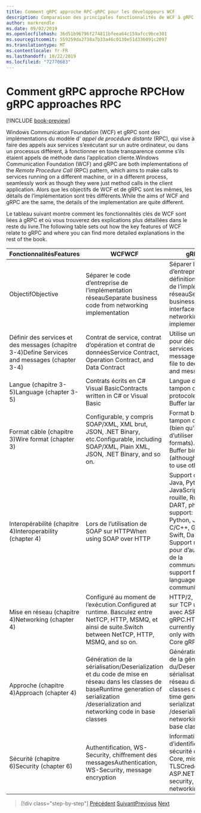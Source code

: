 ```yaml
---
title: Comment gRPC approche RPC-gRPC pour les développeurs WCF
description: Comparaison des principales fonctionnalités de WCF à gRPC.
author: markrendle
ms.date: 09/02/2019
ms.openlocfilehash: 36d51b96796f274811bfeea64c159afcc9bce301
ms.sourcegitcommit: 559259da2738a7b33a46c0130e51d336091c2097
ms.translationtype: MT
ms.contentlocale: fr-FR
ms.lasthandoff: 10/22/2019
ms.locfileid: "72770683"
---
```

# <a name="how-grpc-approaches-rpc"></a><span data-ttu-id="765b5-103">Comment gRPC approche RPC</span><span class="sxs-lookup"><span data-stu-id="765b5-103">How gRPC approaches RPC</span></span>

[!INCLUDE [book-preview](../../../includes/book-preview.md)]

<span data-ttu-id="765b5-104">Windows Communication Foundation (WCF) et gRPC sont des implémentations du modèle d' *appel de procédure distante* (RPC), qui vise à faire des appels aux services s’exécutant sur un autre ordinateur, ou dans un processus différent, à fonctionner en toute transparence comme s’ils étaient appels de méthode dans l’application cliente.</span><span class="sxs-lookup"><span data-stu-id="765b5-104">Windows Communication Foundation (WCF) and gRPC are both implementations of the *Remote Procedure Call* (RPC) pattern, which aims to make calls to services running on a different machine, or in a different process, seamlessly work as though they were just method calls in the client application.</span></span> <span data-ttu-id="765b5-105">Alors que les objectifs de WCF et de gRPC sont les mêmes, les détails de l’implémentation sont très différents.</span><span class="sxs-lookup"><span data-stu-id="765b5-105">While the aims of WCF and gRPC are the same, the details of the implementation are quite different.</span></span>

<span data-ttu-id="765b5-106">Le tableau suivant montre comment les fonctionnalités clés de WCF sont liées à gRPC et où vous trouverez des explications plus détaillées dans le reste du livre.</span><span class="sxs-lookup"><span data-stu-id="765b5-106">The following table sets out how the key features of WCF relate to gRPC and where you can find more detailed explanations in the rest of the book.</span></span>

| <span data-ttu-id="765b5-107">Fonctionnalités</span><span class="sxs-lookup"><span data-stu-id="765b5-107">Features</span></span> | <span data-ttu-id="765b5-108">WCF</span><span class="sxs-lookup"><span data-stu-id="765b5-108">WCF</span></span> | <span data-ttu-id="765b5-109">gRPC</span><span class="sxs-lookup"><span data-stu-id="765b5-109">gRPC</span></span> |
| -------- | --- | ---- |
| <span data-ttu-id="765b5-110">Objectif</span><span class="sxs-lookup"><span data-stu-id="765b5-110">Objective</span></span> | <span data-ttu-id="765b5-111">Séparer le code d’entreprise de l’implémentation réseau</span><span class="sxs-lookup"><span data-stu-id="765b5-111">Separate business code from networking implementation</span></span> | <span data-ttu-id="765b5-112">Séparer le code d’entreprise de la définition d’interface et de l’implémentation réseau</span><span class="sxs-lookup"><span data-stu-id="765b5-112">Separate business code from interface definition and networking implementation</span></span> |
| <span data-ttu-id="765b5-113">Définir des services et des messages (chapitre 3-4)</span><span class="sxs-lookup"><span data-stu-id="765b5-113">Define Services and messages (chapter 3-4)</span></span>  | <span data-ttu-id="765b5-114">Contrat de service, contrat d’opération et contrat de données</span><span class="sxs-lookup"><span data-stu-id="765b5-114">Service Contract, Operation Contract, and Data Contract</span></span> | <span data-ttu-id="765b5-115">Utilise un fichier proto pour déclarer des services et des messages</span><span class="sxs-lookup"><span data-stu-id="765b5-115">Uses proto file to declare services and messages</span></span> |
| <span data-ttu-id="765b5-116">Langue (chapitre 3-5)</span><span class="sxs-lookup"><span data-stu-id="765b5-116">Language (chapter 3-5)</span></span> | <span data-ttu-id="765b5-117">Contrats écrits en C# Visual Basic</span><span class="sxs-lookup"><span data-stu-id="765b5-117">Contracts written in C# or Visual Basic</span></span> | <span data-ttu-id="765b5-118">Langue de la mémoire tampon du protocole</span><span class="sxs-lookup"><span data-stu-id="765b5-118">Protocol Buffer language</span></span> |
| <span data-ttu-id="765b5-119">Format câble (chapitre 3)</span><span class="sxs-lookup"><span data-stu-id="765b5-119">Wire format (chapter 3)</span></span> | <span data-ttu-id="765b5-120">Configurable, y compris SOAP/XML, XML brut, JSON, .NET Binary, etc.</span><span class="sxs-lookup"><span data-stu-id="765b5-120">Configurable, including SOAP/XML, Plain XML, JSON, .NET Binary, and so on.</span></span> | <span data-ttu-id="765b5-121">Format binaire du tampon de protocole (bien qu’il soit possible d’utiliser d’autres formats).</span><span class="sxs-lookup"><span data-stu-id="765b5-121">Protocol Buffer binary format (although it's possible to use other formats).</span></span>
| <span data-ttu-id="765b5-122">Interopérabilité (chapitre 4)</span><span class="sxs-lookup"><span data-stu-id="765b5-122">Interoperability (chapter 4)</span></span> | <span data-ttu-id="765b5-123">Lors de l’utilisation de SOAP sur HTTP</span><span class="sxs-lookup"><span data-stu-id="765b5-123">When using SOAP over HTTP</span></span> | <span data-ttu-id="765b5-124">Support officiel : .NET, Java, Python, JavaScript, C/C++, Go, rouille, Ruby, SWIFT, DART, php.</span><span class="sxs-lookup"><span data-stu-id="765b5-124">Official support: .NET, Java, Python, JavaScript, C/C++, Go, Rust, Ruby, Swift, Dart, PHP.</span></span> <span data-ttu-id="765b5-125">Support non officiel pour d’autres langages de la communauté.</span><span class="sxs-lookup"><span data-stu-id="765b5-125">Unofficial support for other languages from the community.</span></span> |
| <span data-ttu-id="765b5-126">Mise en réseau (chapitre 4)</span><span class="sxs-lookup"><span data-stu-id="765b5-126">Networking (chapter 4)</span></span> | <span data-ttu-id="765b5-127">Configuré au moment de l’exécution.</span><span class="sxs-lookup"><span data-stu-id="765b5-127">Configured at runtime.</span></span> <span data-ttu-id="765b5-128">Basculez entre NetTCP, HTTP, MSMQ, et ainsi de suite.</span><span class="sxs-lookup"><span data-stu-id="765b5-128">Switch between NetTCP, HTTP, MSMQ, and so on.</span></span> | <span data-ttu-id="765b5-129">HTTP/2, actuellement sur TCP uniquement avec ASP.NET Core gRPC.</span><span class="sxs-lookup"><span data-stu-id="765b5-129">HTTP/2, currently over TCP only with ASP.NET Core gRPC.</span></span> |
| <span data-ttu-id="765b5-130">Approche (chapitre 4)</span><span class="sxs-lookup"><span data-stu-id="765b5-130">Approach (chapter 4)</span></span> | <span data-ttu-id="765b5-131">Génération de la sérialisation/Deserialization et du code de mise en réseau dans les classes de base</span><span class="sxs-lookup"><span data-stu-id="765b5-131">Runtime generation of serialization /deserialization and networking code in base classes</span></span> | <span data-ttu-id="765b5-132">Génération au moment de la génération du/Deserialization de sérialisation et du code réseau dans les classes de base</span><span class="sxs-lookup"><span data-stu-id="765b5-132">Build-time generation of serialization /deserialization and networking code in base classes</span></span> |
| <span data-ttu-id="765b5-133">Sécurité (chapitre 6)</span><span class="sxs-lookup"><span data-stu-id="765b5-133">Security (chapter 6)</span></span> | <span data-ttu-id="765b5-134">Authentification, WS-Security, chiffrement des messages</span><span class="sxs-lookup"><span data-stu-id="765b5-134">Authentication, WS-Security, message encryption</span></span> | <span data-ttu-id="765b5-135">Informations d’identification, sécurité de la ASP.NET Core, mise en réseau TLS</span><span class="sxs-lookup"><span data-stu-id="765b5-135">Credentials, ASP.NET Core security, TLS networking</span></span> |

>[!div class="step-by-step"]
><span data-ttu-id="765b5-136">[Précédent](grpc-overview.md)
>[Suivant](interface-definition-language.md)</span><span class="sxs-lookup"><span data-stu-id="765b5-136">[Previous](grpc-overview.md)
[Next](interface-definition-language.md)</span></span>
